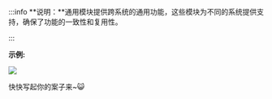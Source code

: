 :::info
**说明：**通用模块提供跨系统的通用功能，这些模块为不同的系统提供支持，确保了功能的一致性和复用性。

:::

**示例:**

![](https://cdn.nlark.com/yuque/0/2024/png/12926950/1712565103226-2ca303f3-212d-4289-9e6f-685ff25d6d3c.png)

快快写起你的案子来~😺

